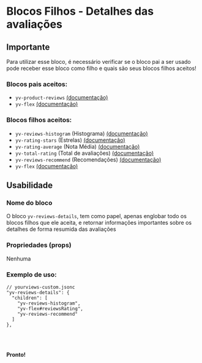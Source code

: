 # Blocos Filhos - Detalhes das avaliações

## Importante

Para utilizar esse bloco, é necessário verificar se o bloco pai a ser usado pode receber esse bloco como filho e quais são seus blocos filhos aceitos!

### Blocos pais aceitos:

 - `yv-product-reviews` [(documentação)](https://github.com/yourviewsbyhiplatform/documentacoes/blob/master/Instala%C3%A7%C3%A3o%20personaliz%C3%A1vel%20-%20Bloco%20de%20reviews.md)
 - `yv-flex` [(documentação)](https://github.com/yourviewsbyhiplatform/documentacoes/blob/master/Blocos%20Filhos%20-%20Flex%20Box.md)

### Blocos filhos aceitos:

 - `yv-reviews-histogram` (Histograma) [(documentação)](#)
 - `yv-rating-stars` (Estrelas) [(documentação)](https://github.com/yourviewsbyhiplatform/documentacoes/blob/master/Blocos%20Filhos%20-%20Estrelas.md)
 - `yv-rating-average` (Nota Média) [(documentação)](https://github.com/yourviewsbyhiplatform/documentacoes/blob/master/Blocos%20Filhos%20-%20Nota%20M%C3%A9dia.md)
 - `yv-total-rating` (Total de avaliações) [(documentação)](https://github.com/yourviewsbyhiplatform/documentacoes/blob/master/Blocos%20Filhos%20-%20Total%20de%20Avalia%C3%A7%C3%B5es.md)
 - `yv-reviews-recommend` (Recomendações) [(documentação)](#)
 - `yv-flex` [(documentação)](https://github.com/yourviewsbyhiplatform/documentacoes/blob/master/Blocos%20Filhos%20-%20Flex%20Box.md)
 
## Usabilidade

### Nome do bloco

O bloco `yv-reviews-details`, tem como papel, apenas englobar todo os blocos filhos que ele aceita, e retornar informações importantes sobre os detalhes de forma resumida das avaliações

### Propriedades (props)

Nenhuma

### Exemplo de uso:

```jsonc
// yourviews-custom.jsonc
"yv-reviews-details": {
  "children": [
    "yv-reviews-histogram",
    "yv-flex#reviewsRating",
    "yv-reviews-recommend"
  ]
},
```

<br>
<br>

**Pronto!**

<!--stackedit_data:
eyJoaXN0b3J5IjpbLTIwODM1Njc3MTIsLTE4NTMwMzAxMzBdfQ
==
-->